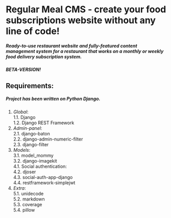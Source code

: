 # Regular Meal CMS - create your food subscriptions website without any line of code!
##### Ready-to-use restaurant website and fully-featured content management system for a restaurant that works on a monthly or weekly food delivery subscription system. 
##### BETA-VERSION!
## Requirements:
##### Project has been written on Python Django.
1. *Global*:  
1.1. Django  
1.2. Django REST Framework  
2. *Admin-panel*:  
2.1. django-baton  
2.2. django-admin-numeric-filter  
2.3. django-filter  
3. *Models*:  
3.1. model_mommy  
3.2. django-imagekit  
4.1. Social authentication:  
4.2. djoser  
4.3. social-auth-app-django  
4.4. restframework-simplejwt  
5. *Extra*:  
5.1. unidecode  
5.2. markdown  
5.3. coverage  
5.4. pillow  
